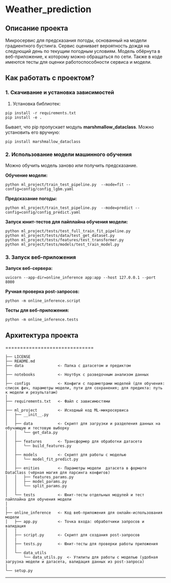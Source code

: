 # Weather_prediction

## Описание проекта
Микросервис для предсказания погоды, основанный на модели градиентного бустинга. Сервис оценивает вероятность дождя на следующий день по текущим погодным условиям.
Модель обёрнута в веб-приложение, к которому можно обращаться по сети.
Также в коде имеются тесты для оценки работоспособности сервиса и модели.


## Как работать с проектом?

### 1. Скачивание и установка зависимостей
1. Установка библиотек:
~~~
pip install -r requirements.txt
pip install -e .
~~~
Бывает, что pip пропускает модуль **marshmallow_dataclass**. Можно установить его вручную:
~~~
pip install marshmallow_dataclass
~~~

### 2. Использование модели машинного обучения
Можно обучить модель заново или получить предсказание.

**Обучение модели:**
~~~
python ml_project/train_test_pipeline.py  --mode=fit --config=config/config_lgbm.yaml
~~~

**Предсказание погоды:**
~~~
python ml_project/train_test_pipeline.py  --mode=predict --config=config/config_predict.yaml
~~~

**Запуск юнит-тестов для пайплайна обучения модели:**
~~~
python ml_project/tests/test_full_train_fit_pipeline.py
python ml_project/tests/data/test_get_dataset.py
python ml_project/tests/features/test_transformer.py
python ml_project/tests/models/test_train_model.py
~~~


### 3. Запуск веб-приложения

**Запуск веб-сервера:**
~~~
uvicorn --app-dir=online_inference app:app --host 127.0.0.1 --port 8000
~~~

**Ручная проверка post-запросов:**
~~~
python -m online_inference.script
~~~

**Тесты для веб-приложения:**
~~~
python -m online_inference.tests
~~~



## Архитектура проекта
==============================

    ├── LICENSE         
    ├── README.md          
    ├── data               <- Папка c датасетом и предиктом 
    │
    ├── notebooks          <- Ноутбук с разведочным анализом данных
    │
    ├── configs            <- Конфиги с параметрами моделей (для обучения: список фич, параметры модели, пути для сохранения; для предикта: путь к модели и результатам)
    │
    ├── requirements.txt   <- Файл с зависимостями
    │
    ├── ml_project         <- Исходный код ML-микросервиса
    │   ├── __init__.py    
    │   │
    │   ├── data           <- Скрипт для загрузки и разделения данных на обучающую и тестовую выборку
    │   │   └── get_data.py
    │   │
    │   ├── features       <- Трансформер для обработки датасета
    │   │   └── build_features.py
    │   │
    │   ├── models         <- Скрипт для работы с моделью
    │   │   └── model_fit_predict.py
    │   │
    │   ├── enities        <- Параметры модели  датасета в формате DataClass (чёрная магия для парсинга конфигов)
    │   │   ├── features_params.py
    │   │   ├── model_params.py
    │   │   └── split_params.py
    │   │
    │   └── tests          <- Юнит-тесты отдельных модулей и тест пайплайна для обучения модели
    │
    |
    ├── online_inference   <- Код веб-приложения для онлайн-использования модели
    │   ├── app.py         <- Точка входа: обработчики запросов и валидация
    │   │
    │   ├── script.py      <- Скрипт для создания post-запросов 
    │   |
    │   ├── tests.py       <- Юнит-тесты для проверки работы приложения
    │   │
    │   └── data_utils    
    │       └── data_utils.py  <- Утилиты для работы с моделью (удобная загрузка модели и датасета, валидация данных из post-запроса)
    │
    └── setup.py            

-----------------
